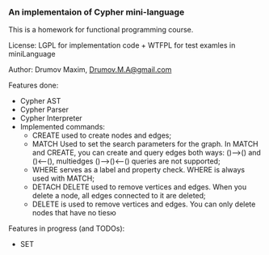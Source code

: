 ### An implementaion of Cypher mini-language

This is a homework for functional programming course.

License: LGPL for implementation code + WTFPL for test examles in miniLanguage

Author: Drumov Maxim, Drumov.M.A@gmail.com

Features done:

- Cypher AST
- Cypher Parser  
- Cypher Interpreter 
- Implemented commands:
  - CREATE used to create nodes and edges;
  - MATCH Used to set the search parameters for the graph. In MATCH and CREATE, you can create and query edges both ways: ()-->() and ()<--(), multiedges ()-->()<--() queries are not supported;
  - WHERE serves as a label and property check. WHERE is always used with MATCH;
  - DETACH DELETE used to remove vertices and edges. When you delete a node, all edges connected to it are deleted;
  - DELETE is used to remove vertices and edges. You can only delete nodes that have no tiesю

Features in progress (and TODOs):

- SET


